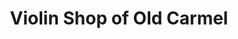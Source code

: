 ---
title: "Violin Shop of Old Carmel"
url: /carmel/violin-shop-of-old-carmel/
shop: musical instrument
---